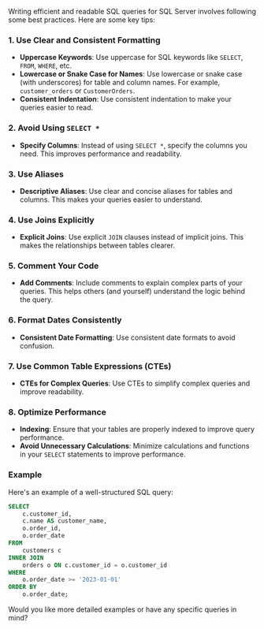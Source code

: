 Writing efficient and readable SQL queries for SQL Server involves following some best practices. Here are some key tips:

### **1. Use Clear and Consistent Formatting**
- **Uppercase Keywords**: Use uppercase for SQL keywords like `SELECT`, `FROM`, `WHERE`, etc.
- **Lowercase or Snake Case for Names**: Use lowercase or snake case (with underscores) for table and column names. For example, `customer_orders` or `CustomerOrders`.
- **Consistent Indentation**: Use consistent indentation to make your queries easier to read.

### **2. Avoid Using `SELECT *`**
- **Specify Columns**: Instead of using `SELECT *`, specify the columns you need. This improves performance and readability.

### **3. Use Aliases**
- **Descriptive Aliases**: Use clear and concise aliases for tables and columns. This makes your queries easier to understand.

### **4. Use Joins Explicitly**
- **Explicit Joins**: Use explicit `JOIN` clauses instead of implicit joins. This makes the relationships between tables clearer.

### **5. Comment Your Code**
- **Add Comments**: Include comments to explain complex parts of your queries. This helps others (and yourself) understand the logic behind the query.

### **6. Format Dates Consistently**
- **Consistent Date Formatting**: Use consistent date formats to avoid confusion.

### **7. Use Common Table Expressions (CTEs)**
- **CTEs for Complex Queries**: Use CTEs to simplify complex queries and improve readability.

### **8. Optimize Performance**
- **Indexing**: Ensure that your tables are properly indexed to improve query performance.
- **Avoid Unnecessary Calculations**: Minimize calculations and functions in your `SELECT` statements to improve performance.

### **Example**
Here's an example of a well-structured SQL query:

```sql
SELECT 
    c.customer_id,
    c.name AS customer_name,
    o.order_id,
    o.order_date
FROM 
    customers c
INNER JOIN 
    orders o ON c.customer_id = o.customer_id
WHERE 
    o.order_date >= '2023-01-01'
ORDER BY 
    o.order_date;
```

Would you like more detailed examples or have any specific queries in mind?
